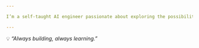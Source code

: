 ```yaml
---

I’m a self-taught AI engineer passionate about exploring the possibilities of artificial intelligence and its real-world applications. My main focus is on machine learning, deep learning, and generative AI, and I enjoy experimenting with different tools and frameworks such as Python, PyTorch, and TensorFlow. I’m continuously learning and currently diving deeper into reinforcement learning, efficient fine-tuning of large language models, and building AI systems that can scale. My goal is to keep growing as an engineer, contribute to open-source, and share my journey as I build meaningful projects in the AI space.  

---
```


💡 _“Always building, always learning.”_
